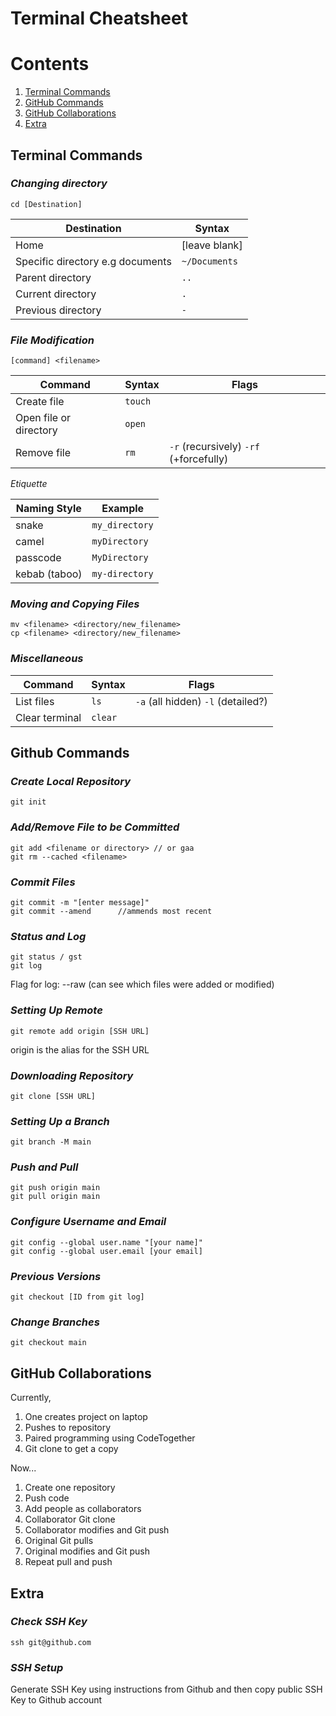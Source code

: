 # Terminal Cheatsheet

# Contents

1. [Terminal Commands](#terminal-commands)
2. [GitHub Commands](#github-commands)
3. [GitHub Collaborations](#github-collaborations)
3. [Extra](#extra)

## **Terminal Commands**

 ### ***Changing directory***

```
cd [Destination]
```
| Destination | Syntax |
| ----------- | ----------- |
| Home | [leave blank] |
| Specific directory e.g documents| `~/Documents` |
| Parent directory| `..`|
| Current directory| `.` |
| Previous directory| `-` |

### ***File Modification***

```
[command] <filename>
```
| Command | Syntax | Flags |
| ----------- | ----------- | --------|
| Create file | `touch` |
| Open file or directory | `open` |
| Remove file | `rm` | `-r` (recursively) `-rf` (+forcefully)  |

*Etiquette*

| Naming Style | Example |
|---|---|
|snake | `my_directory`|
|camel | `myDirectory` |
|passcode| `MyDirectory`|
|kebab (taboo)| `my-directory`|

### ***Moving and Copying Files***

```
mv <filename> <directory/new_filename>
cp <filename> <directory/new_filename>
```

### ***Miscellaneous*** 

| Command | Syntax | Flags |
| ----------- | ----------- |----------- |
| List files | `ls` | `-a` (all hidden) `-l` (detailed?)|
| Clear terminal | `clear` | |


## **Github Commands**

### ***Create Local Repository***
```
git init
```
### ***Add/Remove File to be Committed***
```
git add <filename or directory> // or gaa
git rm --cached <filename>
```
### ***Commit Files***
```
git commit -m "[enter message]"
git commit --amend      //ammends most recent
```
### ***Status and Log***
```
git status / gst
git log
```
Flag for log: --raw  (can see which files were added or modified)

### ***Setting Up Remote***
```
git remote add origin [SSH URL]
```

origin is the alias for the SSH URL

### ***Downloading Repository***
```
git clone [SSH URL]
```
### ***Setting Up a Branch***
```
git branch -M main
```
### ***Push and Pull***
```
git push origin main
git pull origin main
```
### ***Configure Username and Email***
```
git config --global user.name "[your name]"
git config --global user.email [your email]
```

### ***Previous Versions***

```
git checkout [ID from git log]
```

### ***Change Branches***

```
git checkout main
```

## **GitHub Collaborations**

Currently,

1. One creates project on laptop
2. Pushes to repository
3. Paired programming using CodeTogether
4. Git clone to get a copy

Now...

1. Create one repository
2. Push code
3. Add people as collaborators
4. Collaborator Git clone
5. Collaborator modifies and Git push
6. Original Git pulls
7. Original modifies and Git push
8. Repeat pull and push

## **Extra**

### ***Check SSH Key***
```
ssh git@github.com
```
### ***SSH Setup***

Generate SSH Key using instructions from Github and then copy public SSH Key to Github account